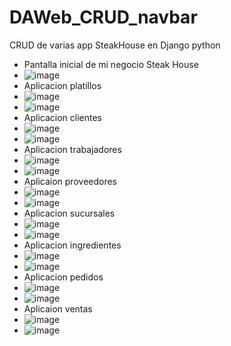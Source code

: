 # DAWeb_CRUD_navbar
CRUD de varias app SteakHouse en Django python 
- Pantalla inicial de mi negocio Steak House
- ![image](https://github.com/user-attachments/assets/290cff1c-959f-4ea0-a509-32f1d1d96939)
- Aplicacion platillos
- ![image](https://github.com/user-attachments/assets/1255a54b-ba4f-4ac9-9c01-c1b8163c998d)
- ![image](https://github.com/user-attachments/assets/0914d019-59d9-4eaa-83a6-d468001bc60e)
- Aplicacion clientes
- ![image](https://github.com/user-attachments/assets/944a1082-0492-42c7-9e59-dda8a3604718)
- ![image](https://github.com/user-attachments/assets/1902b7c1-b5cd-474f-b3a3-b1ae34de43db)
- Aplicacion trabajadores
- ![image](https://github.com/user-attachments/assets/21db5c39-56c5-4d77-aabd-05b1888ebb8e)
- ![image](https://github.com/user-attachments/assets/b582ea6e-4448-42bc-9686-06263ce60778)
- Aplicaion proveedores
- ![image](https://github.com/user-attachments/assets/fb3090d4-b344-46a8-963b-68e11e0120e3)
- ![image](https://github.com/user-attachments/assets/3734a5b6-ba65-47f6-889d-dc9592359c26)
- Aplicacion sucursales
- ![image](https://github.com/user-attachments/assets/a432d709-2275-4130-a4d0-e8ce4f843ade)
- ![image](https://github.com/user-attachments/assets/22216774-890e-4a03-ab98-0e589bf2b8ea)
- Aplicacion ingredientes
- ![image](https://github.com/user-attachments/assets/a4cfbe7f-9f8a-4c99-bed1-969effb15a89)
- ![image](https://github.com/user-attachments/assets/ba834546-32ca-4a90-8cf3-8f56ec811d67)
- Aplicacion pedidos
- ![image](https://github.com/user-attachments/assets/1a898e90-35f1-4a22-a42c-9bce0f7e69e5)
- ![image](https://github.com/user-attachments/assets/faef1e43-187a-4fe7-b371-dec9187423cb)
- Aplicaion ventas
- ![image](https://github.com/user-attachments/assets/069bbb02-b1de-4edf-8378-68c7ea260a97)
- ![image](https://github.com/user-attachments/assets/34716eb7-0e21-4777-89ac-956f9b008b15)









